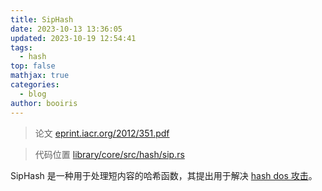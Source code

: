 ```yaml
---
title: SipHash
date: 2023-10-13 13:36:05
updated: 2023-10-19 12:54:41
tags:
  - hash
top: false
mathjax: true
categories:
  - blog
author: booiris
---
```

> 论文 [eprint.iacr.org/2012/351.pdf](https://eprint.iacr.org/2012/351.pdf)

> 代码位置 [library/core/src/hash/sip.rs](https://github.com/rust-lang/rust/blob/1.72.0/library/core/src/hash/sip.rs)

SipHash 是一种用于处理短内容的哈希函数，其提出用于解决 [hash dos 攻击](../todo/todo.md)。
